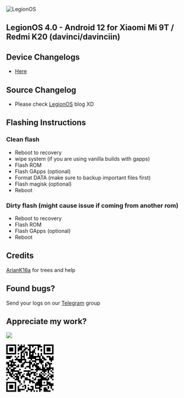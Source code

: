 ![LegionOS](https://i.imgur.com/6qCMrc2.png[/img])

## LegionOS 4.0 - Android 12 for Xiaomi Mi 9T / Redmi K20 (davinci/davinciin)
## Device Changelogs
- [Here](https://github.com/markkeybuilds/changelogs/blob/main/legion/changelogs.json)

## Source Changelog
- Please check [LegionOS](https://blog.legionos.org/) blog XD

## Flashing Instructions
### Clean flash
- Reboot to recovery
- wipe system (if you are using vanilla builds with gapps)
- Flash ROM
- Flash GApps (optional)
- Format DATA (make sure to backup important files first)
- Flash magisk (optional)
- Reboot

### Dirty flash (might cause issue if coming from another rom)
- Reboot to recovery
- Flash ROM
- Flash GApps (optional)
- Reboot

## Credits 
[ArianK16a](http://https://github.com/ArianK16a) for trees and help

## Found bugs?
Send your logs on our [Telegram](https://t.me/joinchat/LGRjUZ3UyrxlMWM1) group

## Appreciate my work?
[![](https://www.paypalobjects.com/en_US/i/btn/btn_donateCC_LG.gif)](https://www.paypal.com/cgi-bin/webscr?cmd=_s-xclick&hosted_button_id=3U96JUKTPDQE4)

![image](https://github.com/markkeybuilds/changelogs/blob/main/QR%20Code.png)
